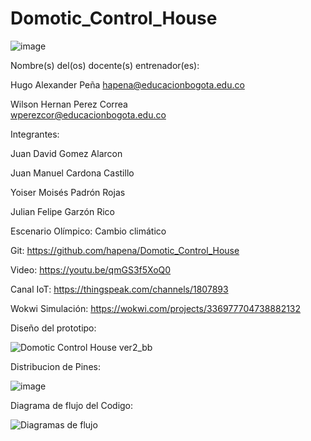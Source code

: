  # Domotic_Control_House

![image](https://user-images.githubusercontent.com/71275875/170284760-4d65903c-f91c-408b-996d-d94ec361746f.png)

Nombre(s) del(os) docente(s) entrenador(es):

Hugo Alexander Peña	
hapena@educacionbogota.edu.co 

Wilson Hernan Perez Correa	
wperezcor@educacionbogota.edu.co

Integrantes:

Juan David Gomez Alarcon

Juan Manuel Cardona Castillo 

Yoiser Moisés Padrón Rojas

Julian Felipe Garzón Rico

Escenario Olímpico: Cambio climático

Git: https://github.com/hapena/Domotic_Control_House 

Video: https://youtu.be/qmGS3f5XoQ0 

Canal IoT:   https://thingspeak.com/channels/1807893

Wokwi Simulación:   https://wokwi.com/projects/336977704738882132 

Diseño del prototipo:

![Domotic Control House ver2_bb](https://user-images.githubusercontent.com/71275875/184920338-f26e3a95-b05a-4923-8b48-e6cc87ed1812.jpg)

Distribucion de Pines:

![image](https://user-images.githubusercontent.com/71275875/184920499-4ec221e6-9c72-456d-a8c7-b186a1887b58.png)

Diagrama de flujo del Codigo:

![Diagramas de flujo](https://user-images.githubusercontent.com/71275875/184920687-33d07498-0a8e-4101-8b07-97fc64280250.jpeg)




